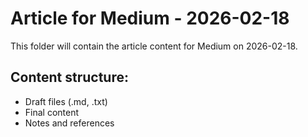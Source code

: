 # Article for Medium - 2026-02-18

This folder will contain the article content for Medium on 2026-02-18.

## Content structure:
- Draft files (.md, .txt)
- Final content
- Notes and references
